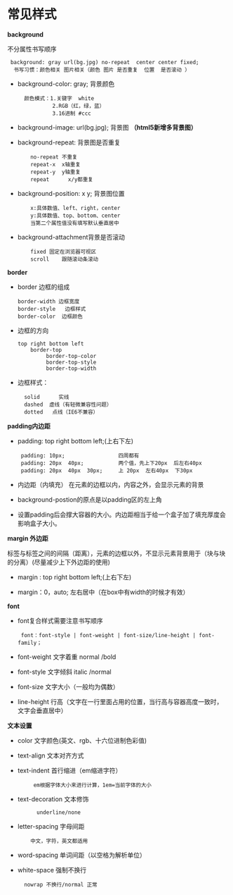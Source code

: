 常见样式
=========

**background**

  不分属性书写顺序  
 
     background: gray url(bg.jpg) no-repeat  center center fixed;
      书写习惯：颜色相关 图片相关（颜色 图片 是否重复  位置  是否滚动 ）  
 

* background-color: gray; 背景颜色

        颜色模式：1.关键字  white
                 2.RGB（红，绿，蓝）
                 3.16进制 #ccc

* background-image: url(bg.jpg);  背景图  **（html5新增多背景图）**

    


* background-repeat:  背景图是否重复

          no-repeat 不重复
          repeat-x  x轴重复
          repeat-y  y轴重复
          repeat	  x/y都重复

* background-position: x y; 背景图位置

          x:具体数值、left、right，center
          y:具体数值、top、bottom、center
          当第二个属性值没有填写默认垂直居中
           
* background-attachment背景是否滚动

          fixed	固定在浏览器可视区
          scroll	跟随滚动条滚动

**border**
* border 边框的组成

      border-width 边框宽度
      border-style   边框样式
      border-color  边框颜色
    
* 边框的方向

      top right bottom left
          border-top
               border-top-color
               border-top-style
               border-top-width
               
* 边框样式：

        solid      实线
        dashed  虚线（有轻微兼容性问题）
        dotted   点线（IE6不兼容）


**padding内边距**

*  padding: top right bottom left;(上右下左)
 
        padding: 10px;                 四周都有
        padding: 20px  40px;           两个值，先上下20px  后左右40px
        padding: 20px  40px  30px;     上 20px  左右40px  下30px

* 内边距（内填充） 在元素的边框以内，内容之外，会显示元素的背景 

* background-postion的原点是以padding区的左上角

* 设置padding后会撑大容器的大小。内边距相当于给一个盒子加了填充厚度会影响盒子大小。


**margin 外边距**   

标签与标签之间的间隔（距离），元素的边框以外，不显示元素背景用于（块与块的分离）(尽量减少上下外边距的使用)

* margin : top right bottom left;(上右下左)

*  margin：0，auto;   左右居中（在box中有width的时候才有效）

**font**

* font复合样式需要注意书写顺序

       font：font-style | font-weight | font-size/line-height | font-family；
       
* font-weight  文字着重  normal /bold

* font-style    文字倾斜  italic /normal

* font-size 文字大小（一般均为偶数）

* line-height 行高（文字在一行里面占用的位置，当行高与容器高度一致时，文字会垂直居中）


**文本设置**
* color                   文字颜色(英文、rgb、十六位进制色彩值)
* text-align              文本对齐方式
	
* text-indent             首行缩进（em缩进字符）
	
           em根据字体大小来进行计算，1em=当前字体的大小
           
* text-decoration      文本修饰

	        underline/none
          
* letter-spacing         字母间距
 	
          中文，字符，英文都适用

* word-spacing         单词间距（以空格为解析单位）

* white-space	       强制不换行
	
        nowrap 不换行/normal 正常
